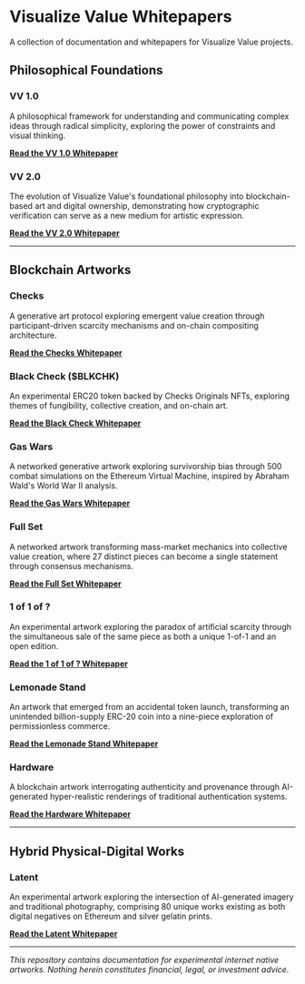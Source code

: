 # Visualize Value Whitepapers

A collection of documentation and whitepapers for Visualize Value projects.

## Philosophical Foundations

### VV 1.0
A philosophical framework for understanding and communicating complex ideas through radical simplicity, exploring the power of constraints and visual thinking.

**[Read the VV 1.0 Whitepaper](./projects/VV_1.0.md)**

### VV 2.0
The evolution of Visualize Value's foundational philosophy into blockchain-based art and digital ownership, demonstrating how cryptographic verification can serve as a new medium for artistic expression.

**[Read the VV 2.0 Whitepaper](./projects/VV_2.0.md)**

---

## Blockchain Artworks

### Checks
A generative art protocol exploring emergent value creation through participant-driven scarcity mechanisms and on-chain compositing architecture.

**[Read the Checks Whitepaper](./projects/CHECKS.md)**

### Black Check ($BLKCHK)
An experimental ERC20 token backed by Checks Originals NFTs, exploring themes of fungibility, collective creation, and on-chain art.

**[Read the Black Check Whitepaper](./projects/BLACK_CHECK.md)**

### Gas Wars
A networked generative artwork exploring survivorship bias through 500 combat simulations on the Ethereum Virtual Machine, inspired by Abraham Wald's World War II analysis.

**[Read the Gas Wars Whitepaper](./projects/GAS_WARS.md)**

### Full Set
A networked artwork transforming mass-market mechanics into collective value creation, where 27 distinct pieces can become a single statement through consensus mechanisms.

**[Read the Full Set Whitepaper](./projects/FULL_SET.md)**

### 1 of 1 of ?
An experimental artwork exploring the paradox of artificial scarcity through the simultaneous sale of the same piece as both a unique 1-of-1 and an open edition.

**[Read the 1 of 1 of ? Whitepaper](./projects/1_OF_1_OF.md)**

### Lemonade Stand
An artwork that emerged from an accidental token launch, transforming an unintended billion-supply ERC-20 coin into a nine-piece exploration of permissionless commerce.

**[Read the Lemonade Stand Whitepaper](./projects/LEMONADE_STAND.md)**

### Hardware
A blockchain artwork interrogating authenticity and provenance through AI-generated hyper-realistic renderings of traditional authentication systems.

**[Read the Hardware Whitepaper](./projects/HARDWARE.md)**

---

## Hybrid Physical-Digital Works

### Latent
An experimental artwork exploring the intersection of AI-generated imagery and traditional photography, comprising 80 unique works existing as both digital negatives on Ethereum and silver gelatin prints.

**[Read the Latent Whitepaper](./projects/LATENT.md)**

---

_This repository contains documentation for experimental internet native artworks. Nothing herein constitutes financial, legal, or investment advice._
